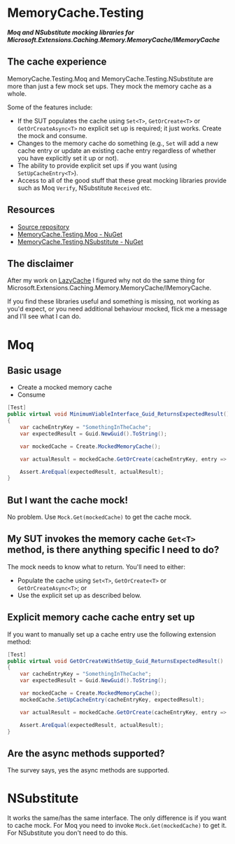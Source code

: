 # MemoryCache.Testing
__*Moq and NSubstitute mocking libraries for Microsoft.Extensions.Caching.Memory.MemoryCache/IMemoryCache*__

## The cache experience
MemoryCache.Testing.Moq and MemoryCache.Testing.NSubstitute are more than just a few mock set ups. They mock the memory cache as a whole.

Some of the features include:
- If the SUT populates the cache using `Set<T>`, `GetOrCreate<T>` or `GetOrCreateAsync<T>` no explicit set up is required; it just works. Create the mock and consume.
- Changes to the memory cache do something (e.g., `Set` will add a new cache entry or update an existing cache entry regardless of whether you have explicitly set it up or not).
- The ability to provide explicit set ups if you want (using `SetUpCacheEntry<T>`).
- Access to all of the good stuff that these great mocking libraries provide such as Moq ```Verify```, NSubstitute ```Received``` etc. 

## Resources
- [Source repository](https://github.com/rgvlee/MemoryCache.Testing)
- [MemoryCache.Testing.Moq - NuGet](https://www.nuget.org/packages/MemoryCache.Testing.Moq/)
- [MemoryCache.Testing.NSubstitute - NuGet](https://www.nuget.org/packages/MemoryCache.Testing.NSubstitute/)

## The disclaimer
After my work on [LazyCache](https://github.com/rgvlee/LazyCache.Testing) I figured why not do the same thing for Microsoft.Extensions.Caching.Memory.MemoryCache/IMemoryCache.

If you find these libraries useful and something is missing, not working as you'd expect, or you need additional behaviour mocked, flick me a message and I'll see what I can do.

# Moq
## Basic usage
- Create a mocked memory cache
- Consume

``` C#
[Test]
public virtual void MinimumViableInterface_Guid_ReturnsExpectedResult()
{
    var cacheEntryKey = "SomethingInTheCache";
    var expectedResult = Guid.NewGuid().ToString();

    var mockedCache = Create.MockedMemoryCache();

    var actualResult = mockedCache.GetOrCreate(cacheEntryKey, entry => expectedResult);

    Assert.AreEqual(expectedResult, actualResult);
}
```

## But I want the cache mock!
No problem. Use `Mock.Get(mockedCache)` to get the cache mock.

## My SUT invokes the memory cache `Get<T>` method, is there anything specific I need to do?
The mock needs to know what to return. You'll need to either:
- Populate the cache using `Set<T>`, `GetOrCreate<T>` or `GetOrCreateAsync<T>`; or
- Use the explicit set up as described below.

## Explicit memory cache cache entry set up
If you want to manually set up a cache entry use the following extension method:

``` C#
[Test]
public virtual void GetOrCreateWithSetUp_Guid_ReturnsExpectedResult()
{
    var cacheEntryKey = "SomethingInTheCache";
    var expectedResult = Guid.NewGuid().ToString();

    var mockedCache = Create.MockedMemoryCache();
    mockedCache.SetUpCacheEntry(cacheEntryKey, expectedResult);

    var actualResult = mockedCache.GetOrCreate(cacheEntryKey, entry => expectedResult);

    Assert.AreEqual(expectedResult, actualResult);
}
```

## Are the async methods supported?
The survey says, yes the async methods are supported.

# NSubstitute
It works the same/has the same interface. The only difference is if you want to cache mock. For Moq you need to invoke `Mock.Get(mockedCache)` to get it. For NSubstitute you don't need to do this.